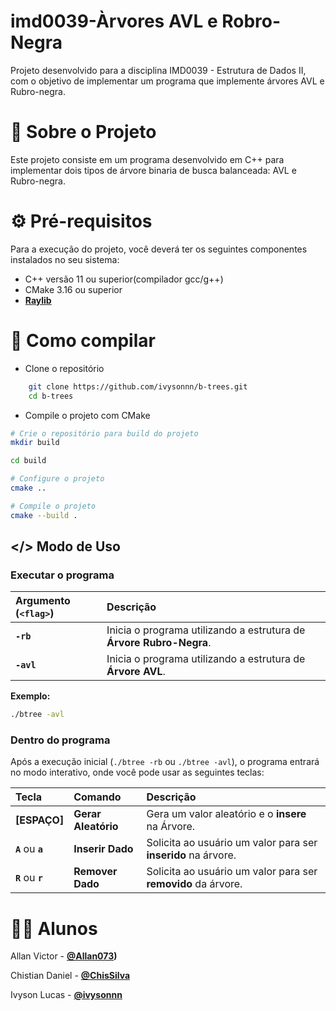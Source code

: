 # imd0039-Àrvores AVL e Robro-Negra
Projeto desenvolvido para a disciplina IMD0039 - Estrutura de Dados II, com o objetivo de implementar um programa que implemente árvores AVL e Rubro-negra.

# 📖 Sobre o Projeto
Este projeto consiste em um programa desenvolvido em C++ para implementar dois tipos de árvore binaria de busca balanceada: AVL e Rubro-negra.

# ⚙️ Pré-requisitos
Para a execução do projeto, você deverá ter os seguintes componentes instalados no seu sistema:

- C++ versão 11 ou superior(compilador gcc/g++)
- CMake 3.16 ou superior
- **[Raylib](https://github.com/raysan5/raylib)**

# 🚀 Como compilar
- Clone o repositório

```bash
    git clone https://github.com/ivysonnn/b-trees.git 
    cd b-trees
```

- Compile o projeto com CMake

```bash
# Crie o repositório para build do projeto
mkdir build

cd build

# Configure o projeto
cmake ..

# Compile o projeto
cmake --build .
```



## </> Modo de Uso

### Executar o programa

| Argumento (`<flag>`) | Descrição |
| :------------------- | :---------- |
| **`-rb`** | Inicia o programa utilizando a estrutura de **Árvore Rubro-Negra**. |
| **`-avl`** | Inicia o programa utilizando a estrutura de **Árvore AVL**. |

**Exemplo:**
```bash
./btree -avl
```

### Dentro do programa

Após a execução inicial (`./btree -rb` ou `./btree -avl`), o programa entrará no modo interativo, onde você pode usar as seguintes teclas:

| Tecla | Comando | Descrição |
| :---- | :-------- | :---------- |
| **\[ESPAÇO]** | **Gerar Aleatório** | Gera um valor aleatório e o **insere** na Árvore. |
| **`A`** ou **`a`** | **Inserir Dado** | Solicita ao usuário um valor para ser **inserido** na árvore. |
| **`R`** ou **`r`** | **Remover Dado** | Solicita ao usuário um valor para ser **removido** da árvore.|

# 👨‍💻 Alunos
Allan Victor - **[@Allan073](https://github.com/Allan073))**

Chistian Daniel - **[@ChisSilva](https://github.com/ChisSilva)**

Ivyson Lucas - **[@ivysonnn](https://github.com/ivysonnn)**
